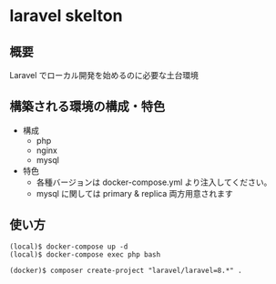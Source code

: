 # laravel skelton

## 概要

Laravel でローカル開発を始めるのに必要な土台環境

## 構築される環境の構成・特色

* 構成
    * php
    * nginx
    * mysql
* 特色
    * 各種バージョンは docker-compose.yml より注入してください。
    * mysql に関しては primary & replica 両方用意されます

## 使い方

```
(local)$ docker-compose up -d
(local)$ docker-compose exec php bash

(docker)$ composer create-project "laravel/laravel=8.*" .
```



